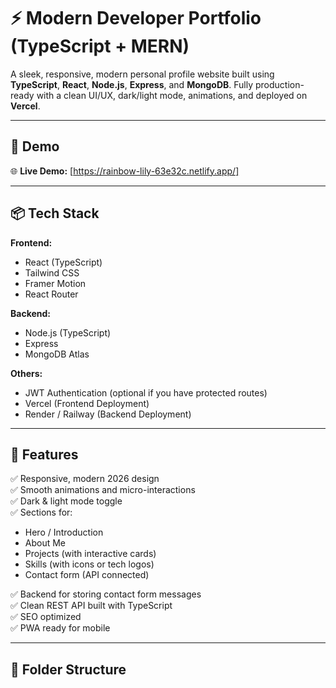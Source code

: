 
# ⚡ Modern Developer Portfolio (TypeScript + MERN)

A sleek, responsive, modern personal profile website built using **TypeScript**, **React**, **Node.js**, **Express**, and **MongoDB**. Fully production-ready with a clean UI/UX, dark/light mode, animations, and deployed on **Vercel**.

---

## 📸 Demo

🌐 **Live Demo:** [https://rainbow-lily-63e32c.netlify.app/]

---

## 📦 Tech Stack

**Frontend:**  
- React (TypeScript)  
- Tailwind CSS  
- Framer Motion  
- React Router  

**Backend:**  
- Node.js (TypeScript)  
- Express  
- MongoDB Atlas  

**Others:**  
- JWT Authentication (optional if you have protected routes)  
- Vercel (Frontend Deployment)  
- Render / Railway (Backend Deployment)  

---

## 🎨 Features

✅ Responsive, modern 2026 design  
✅ Smooth animations and micro-interactions  
✅ Dark & light mode toggle  
✅ Sections for:
- Hero / Introduction
- About Me
- Projects (with interactive cards)
- Skills (with icons or tech logos)
- Contact form (API connected)

✅ Backend for storing contact form messages  
✅ Clean REST API built with TypeScript  
✅ SEO optimized  
✅ PWA ready for mobile  

---

## 📁 Folder Structure

